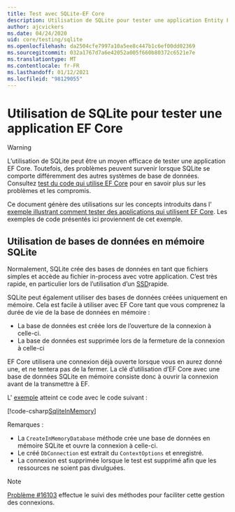 ```yaml
---
title: Test avec SQLite-EF Core
description: Utilisation de SQLite pour tester une application Entity Framework Core
author: ajcvickers
ms.date: 04/24/2020
uid: core/testing/sqlite
ms.openlocfilehash: da2504cfe7997a10a5ee8c447b1c6ef00dd02369
ms.sourcegitcommit: 032a1767d7a6e42052a005f660b80372c6521e7e
ms.translationtype: MT
ms.contentlocale: fr-FR
ms.lasthandoff: 01/12/2021
ms.locfileid: "98129055"
---
```

# <a name="using-sqlite-to-test-an-ef-core-application"></a>Utilisation de SQLite pour tester une application EF Core

> [!WARNING]
> L’utilisation de SQLite peut être un moyen efficace de tester une application EF Core.
> Toutefois, des problèmes peuvent survenir lorsque SQLite se comporte différemment des autres systèmes de base de données.
> Consultez [test du code qui utilise EF Core](xref:core/testing/index) pour en savoir plus sur les problèmes et les compromis.

Ce document génère des utilisations sur les concepts introduits dans l' [exemple illustrant comment tester des applications qui utilisent EF Core](xref:core/testing/testing-sample).
Les exemples de code présentés ici proviennent de cet exemple.

## <a name="using-sqlite-in-memory-databases"></a>Utilisation de bases de données en mémoire SQLite

Normalement, SQLite crée des bases de données en tant que fichiers simples et accède au fichier in-process avec votre application.
C’est très rapide, en particulier lors de l’utilisation d’un [SSD](https://en.wikipedia.org/wiki/Solid-state_drive)rapide.

SQLite peut également utiliser des bases de données créées uniquement en mémoire.
Cela est facile à utiliser avec EF Core tant que vous comprenez la durée de vie de la base de données en mémoire :

* La base de données est créée lors de l’ouverture de la connexion à celle-ci.
* La base de données est supprimée lors de la fermeture de la connexion à celle-ci

EF Core utilisera une connexion déjà ouverte lorsque vous en aurez donné une, et ne tentera pas de la fermer.
La clé d’utilisation d’EF Core avec une base de données SQLite en mémoire consiste donc à ouvrir la connexion avant de la transmettre à EF.

L' [exemple](xref:core/testing/testing-sample) atteint ce code avec le code suivant :

[!code-csharp[SqliteInMemory](../../../samples/core/Miscellaneous/Testing/ItemsWebApi/Tests/SqliteInMemoryItemsControllerTest.cs?name=SqliteInMemory)]

Remarques :

* La `CreateInMemoryDatabase` méthode crée une base de données en mémoire SQLite et ouvre la connexion à celle-ci.
* Le créé `DbConnection` est extrait du `ContextOptions` et enregistré.
* La connexion est supprimée lorsque le test est supprimé afin que les ressources ne soient pas divulguées.

> [!NOTE]
> [Problème #16103](https://github.com/dotnet/efcore/issues/16103) effectue le suivi des méthodes pour faciliter cette gestion des connexions.
